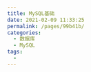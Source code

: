 ```yaml
---
title: MySQL基础
date: 2021-02-09 11:33:25
permalink: /pages/99b41b/
categories:
  - 数据库
  - MySQL
tags:
  - 
---
```

